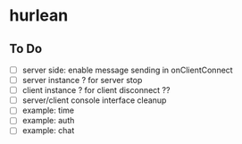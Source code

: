 # hurlean

## To Do
- [ ] server side: enable message sending in onClientConnect
- [ ] server instance ? for server stop
- [ ] client instance ? for client disconnect ??
- [ ] server/client console interface cleanup
- [ ] example: time
- [ ] example: auth
- [ ] example: chat
